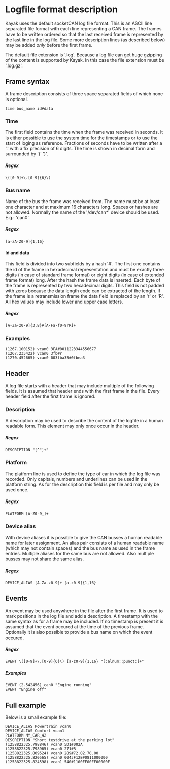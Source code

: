 Logfile format description
============================

Kayak uses the default socketCAN log file format. This is an ASCII line separated file format with each line representing a CAN frame. The frames have to be written ordered so that the last received frame is represented by the last line in the log file.
Some more description lines (as described below) may be added *only* before the first frame.

The default file extension is '.log'. Because a log file can get huge gzipping of the content is supported by Kayak. In this case the file extension must be '.log.gz'.

Frame syntax
------------
A frame description consists of three space separated fields of which none is optional.

    time bus_name id#data

### Time
The first field contains the time when the frame was received in seconds. It is either possible to use the system time for the timestamps or to use the start of loging as reference. Fractions of seconds have to be written after a '.' with a fix precision of 6 digits. The time is shown in decimal form and surrounded by '(' ')'.
##### Regex
    \([0-9]+\.[0-9]{6}\)

### Bus name
Name of the bus the frame was received from. The name must be at least one character and at maximum 16 characters long. Spaces or hashes are not allowed. Normally the name of the '/dev/can*' device should be used. E.g.: 'can0'.
##### Regex
    [a-zA-Z0-9]{1,16}

#### Id and data
This field is divided into two subfields by a hash '#'. The first one contains the id of the frame in hexadecimal representation and must be exactly three digits (in case of standard frame format) or eight digits (in case of extended frame format) long.
After the hash the frame data is inserted. Each byte of the frame is represented by two hexadecimal digits. This field is not padded with zeros because the data length code can be extracted of the length.
If the frame is a retransmission frame the data field is replaced by an 'r' or 'R'. All hex values may include lower and upper case letters.
##### Regex
    [A-Za-z0-9]{3,8}#[A-Fa-f0-9rR]+

### Examples

    (1267.100152) vcan0 3FA#0011223344556677
    (1267.235422) vcan0 3fb#r
    (1270.452665) vcan0 003fba35#0fbea3


Header
------
A log file starts with a header that may include multiple of the following fields. It is assumed that header ends with the first frame in the file. Every header field after the first frame is ignored.

### Description

A description may be used to describe the content of the logfile in a human readable form. This element may only once occur in the header.

##### Regex
    DESCRIPTION "[^"]+"

### Platform

The platform line is used to define the type of car in which the log file was recorded. Only capitals, numbers and underlines can be used in the platform string. As for the description this field is per file and may only be used once.

##### Regex
    PLATFORM [A-Z0-9_]+

### Device alias

With device aliases it is possible to give the CAN busses a human readable name for later assignment. An alias pair consists of a human readable name (which may not contain spaces) and the bus name as used in the frame entries. Multiple aliases for the same bus are not allowed. Also multiple busses may not share the same alias.
    
##### Regex
    DEVICE_ALIAS [A-Za-z0-9]+ [a-z0-9]{1,16}

Events
------
An event may be used anywhere in the file after the first frame. It is used to mark positions in the log file and add a description. A timestamp with the same syntax as for a frame may be included. If no timestamp is present it is assumed that the event occured at the time of the previous frame. Optionally it is also possible to provide a bus name on which the event occured.

##### Regex
    EVENT \([0-9]+\.[0-9]{6}\) [a-z0-9]{1,16} "[:alnum::punct:]+"

##### Examples
    EVENT (2.542456) can0 "Engine running"
    EVENT "Engine off"

Full example
------------
Below is a small example file:

    DEVICE_ALIAS Powertrain vcan0
    DEVICE_ALIAS Comfort vcan1
    PLATFORM MY_CAR_42
    DESCRIPTION "Short testdrive at the parking lot"
    (1258822325.798846) vcan0 5D1#002A
    (1258822325.798965) vcan0 271#R
    (1258822325.809524) vcan0 289#72.02.70.00
    (1258822325.820565) vcan0 0043F12E#0811000000
    (1258822325.824598) vcan1 540#1100FF00FF00000F
